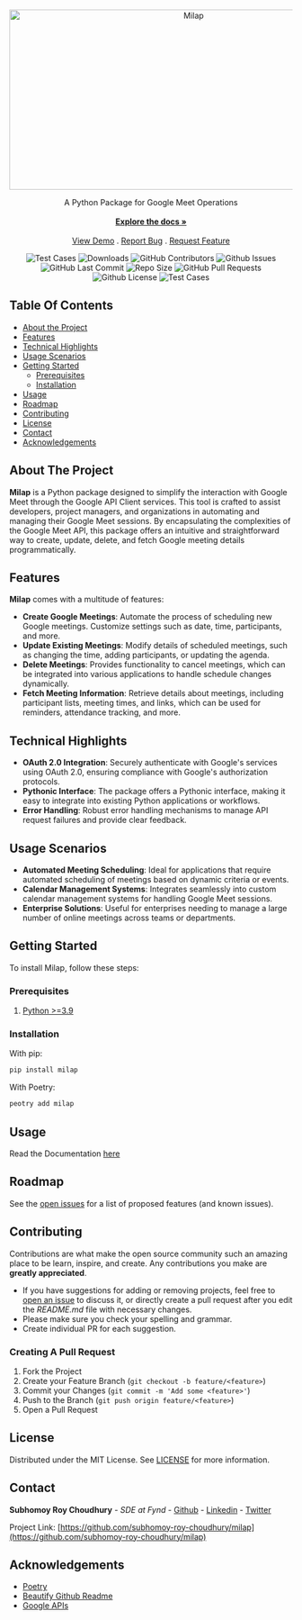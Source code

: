 <br/>
<p align="center">
  <a href="https://github.com/subhomoy-roy-choudhury/milap">
    <img src="https://socialify.git.ci/subhomoy-roy-choudhury/milap/image?description=1&descriptionEditable=A%20Python%20Package%20for%20Google%20Meet%20Operations&font=Source%20Code%20Pro&forks=1&issues=1&language=1&name=1&owner=1&pattern=Circuit%20Board&pulls=1&stargazers=1&theme=Dark" alt="Milap" width="640" height="320" />
  </a>

  <p align="center">
    A Python Package for Google Meet Operations
    <br/>
    <br/>
    <a href="https://github.com/subhomoy-roy-choudhury/milap"><strong>Explore the docs »</strong></a>
    <br/>
    <br/>
    <a href="https://github.com/subhomoy-roy-choudhury/milap">View Demo</a>
    .
    <a href="https://github.com/subhomoy-roy-choudhury/milap/issues">Report Bug</a>
    .
    <a href="https://github.com/subhomoy-roy-choudhury/milap/issues">Request Feature</a>
  </p>
</p>

<p align="center">
    <img alt="Test Cases" src="https://github.com/subhomoy-roy-choudhury/milap/actions/workflows/main.yml/badge.svg" />
    <img alt="Downloads" src="https://img.shields.io/github/downloads/subhomoy-roy-choudhury/milap/total" />
    <img alt="GitHub Contributors" src="https://img.shields.io/github/contributors/subhomoy-roy-choudhury/milap?color=dark-green" />
    <img alt="Github Issues" src="https://img.shields.io/github/issues/subhomoy-roy-choudhury/milap" />
    <img alt="GitHub Last Commit" src="https://img.shields.io/github/last-commit/subhomoy-roy-choudhury/milap" />
    <img alt="Repo Size" src="https://img.shields.io/github/repo-size/subhomoy-roy-choudhury/milap" />
    <img alt="GitHub Pull Requests" src="https://img.shields.io/github/issues-pr/subhomoy-roy-choudhury/milap" />
    <img alt="Github License" src="https://img.shields.io/github/license/subhomoy-roy-choudhury/milap" />
    <img alt="Test Cases" src="https://github.com/subhomoy-roy-choudhury/milap/actions/workflows/publish.yml/badge.svg" />


</p>

## Table Of Contents

* [About the Project](#about-the-project)
* [Features](#features)
* [Technical Highlights](#technical-highlights)
* [Usage Scenarios](#usage-scenarios)
* [Getting Started](#getting-started)
  * [Prerequisites](#prerequisites)
  * [Installation](#installation)
* [Usage](#usage)
* [Roadmap](#roadmap)
* [Contributing](#contributing)
* [License](#license)
* [Contact](#contact)
* [Acknowledgements](#acknowledgements)

## About The Project

**Milap** is a Python package designed to simplify the interaction with Google Meet through the Google API Client services. This tool is crafted to assist developers, project managers, and organizations in automating and managing their Google Meet sessions. By encapsulating the complexities of the Google Meet API, this package offers an intuitive and straightforward way to create, update, delete, and fetch Google meeting details programmatically.

## Features

**Milap** comes with a multitude of features:

- **Create Google Meetings**: Automate the process of scheduling new Google meetings. Customize settings such as date, time, participants, and more.
- **Update Existing Meetings**: Modify details of scheduled meetings, such as changing the time, adding participants, or updating the agenda.
- **Delete Meetings**: Provides functionality to cancel meetings, which can be integrated into various applications to handle schedule changes dynamically.
- **Fetch Meeting Information**: Retrieve details about meetings, including participant lists, meeting times, and links, which can be used for reminders, attendance tracking, and more.

## Technical Highlights

- **OAuth 2.0 Integration**: Securely authenticate with Google's services using OAuth 2.0, ensuring compliance with Google's authorization protocols.
- **Pythonic Interface**: The package offers a Pythonic interface, making it easy to integrate into existing Python applications or workflows.
- **Error Handling**: Robust error handling mechanisms to manage API request failures and provide clear feedback.

## Usage Scenarios

- **Automated Meeting Scheduling**: Ideal for applications that require automated scheduling of meetings based on dynamic criteria or events.
- **Calendar Management Systems**: Integrates seamlessly into custom calendar management systems for handling Google Meet sessions.
- **Enterprise Solutions**: Useful for enterprises needing to manage a large number of online meetings across teams or departments.

## Getting Started

To install Milap, follow these steps:

### Prerequisites

1. [Python >=3.9](https://www.python.org/)

### Installation

With pip:

```sh
pip install milap
```

With Poetry:

```sh
peotry add milap
```

## Usage

Read the Documentation [here](https://github.com/subhomoy-roy-choudhury/milap/blob/master/example/sample.py)


## Roadmap

See the [open issues](https://github.com/subhomoy-roy-choudhury/milap/issues) for a list of proposed features (and known issues).

## Contributing

Contributions are what make the open source community such an amazing place to be learn, inspire, and create. Any contributions you make are **greatly appreciated**.
* If you have suggestions for adding or removing projects, feel free to [open an issue](https://github.com/subhomoy-roy-choudhury/milap/issues/new) to discuss it, or directly create a pull request after you edit the *README.md* file with necessary changes.
* Please make sure you check your spelling and grammar.
* Create individual PR for each suggestion.

### Creating A Pull Request

1. Fork the Project
2. Create your Feature Branch (`git checkout -b feature/<feature>`)
3. Commit your Changes (`git commit -m 'Add some <feature>'`)
4. Push to the Branch (`git push origin feature/<feature>`)
5. Open a Pull Request

## License

Distributed under the MIT License. See [LICENSE](https://github.com/subhomoy-roy-choudhury/milap/blob/master/LICENSE) for more information.

## Contact
**Subhomoy Roy Choudhury** - *SDE at Fynd* - [Github](https://src-portfolio.oderna.in/link/GITHUB) - [Linkedin](https://src-portfolio.oderna.in/link/LINKEDIN) - [Twitter](https://src-portfolio.oderna.in/link/TWITTER)

Project Link: [https://github.com/subhomoy-roy-choudhury/milap](https://github.com/subhomoy-roy-choudhury/milap)

## Acknowledgements

* [Poetry](https://www.poetryfoundation.org/)
* [Beautify Github Readme](https://github.com/rzashakeri/beautify-github-profile)
* [Google APIs](https://developers.google.com/apis-explorer)

